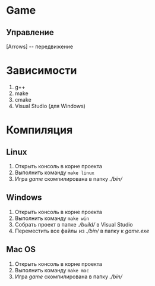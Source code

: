 # Game

## Управление
[Arrows] -- передвижение

# Зависимости

1. g++
2. make
3. cmake
4. Visual Studio (для Windows)

# Компиляция

## Linux

1. Открыть консоль в корне проекта
2. Выполнить команду `make linux`
3. Игра *game* скомпилирована в папку *./bin/*

## Windows

1. Открыть консоль в корне проекта
2. Выполнить команду `make win`
3. Собрать проект в папке *./build/* в Visual Studio
4. Переместить все файлы из *./bin/* в папку к *game.exe*

## Mac OS

1. Открыть консоль в корне проекта
2. Выполнить команду `make mac`
3. Игра *game* скомпилирована в папку *./bin/*